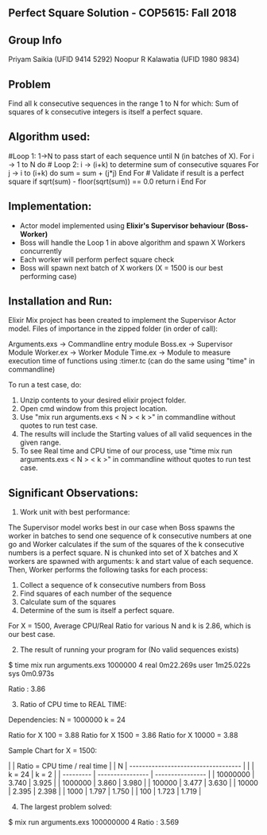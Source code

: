 ## **Perfect Square Solution - COP5615: Fall 2018**

## **Group Info**
Priyam Saikia (UFID 9414 5292)
Noopur R Kalawatia (UFID 1980 9834)

## **Problem**
Find all k consecutive sequences in the range 1 to N for which: 
Sum of squares of k consecutive integers is itself a perfect square.

## **Algorithm used:**

#Loop 1: 1->N to pass start of each sequence until N (in batches of X).
For i -> 1 to N do
    # Loop 2: i -> (i+k) to determine sum of consecutive squares
    For j -> i to (i+k) do
           sum = sum + (j*j)
    End For
    # Validate if result is a perfect square
    if sqrt(sum) - floor(sqrt(sum)) == 0.0 return i
End For 

## **Implementation:**

- Actor model implemented using **Elixir&#39;s Supervisor behaviour (Boss-Worker)**
- Boss will handle the Loop 1 in above algorithm and spawn X Workers concurrently
- Each worker will perform perfect square check
- Boss will spawn next batch of X workers (X = 1500 is our best performing case)

## **Installation and Run:** 

Elixir Mix project has been created to implement the Supervisor Actor model. 
Files of importance in the zipped folder (in order of call):

Arguments.exs -> Commandline entry module
Boss.ex       -> Supervisor Module
Worker.ex     -> Worker Module
Time.ex       -> Module to measure execution time of functions using :timer.tc
                 (can do the same using "time" in commandline)

To run a test case, do:

1. Unzip contents to your desired elixir project folder.
2. Open cmd window from this project location.
3. Use "mix run arguments.exs < N > < k >" in commandline without quotes to run test case.
4. The results will include the Starting values of all valid sequences in the given range.
5. To see Real time and CPU time of our process, use "time mix run arguments.exs 
   < N > < k >" in commandline without quotes to run test case.

## **Significant Observations:**

1) Work unit with best performance: 

The Supervisor model works best in our case when Boss spawns the worker in batches to send 
one sequence of k consecutive numbers at one go and Worker calculates if the sum of the squares 
of the k consecutive numbers is a perfect square. N is chunked into set of X batches and 
X workers are spawned with arguments: k and start value of each sequence. 
Then, Worker performs the following tasks for each process: 
  1. Collect a sequence of k consecutive numbers from Boss
  2. Find squares of each number of the sequence
  3. Calculate sum of the squares
  4. Determine of the sum is itself a perfect square.

For X = 1500, Average CPU/Real Ratio for various N and k is 2.86, which is our best case.

2) The result of running your program for (No valid sequences exists)

  $ time mix run arguments.exs 1000000 4
  real    0m22.269s
  user    1m25.022s
  sys     0m0.973s

Ratio : 3.86 

3) Ratio of CPU time to REAL TIME: 

Dependencies:
N = 1000000
k = 24

Ratio for X 100 = 3.88
Ratio for X 1500 = 3.86
Ratio for X 10000 = 3.88

Sample Chart for X = 1500:

|           |    Ratio  = CPU time / real time    |
|     N     | ----------------------------------- |
|           |      k = 24      |       k = 2      |
| --------- | ---------------- | ---------------- |
| 10000000  |      3.740       |      3.925       |
| 1000000   |      3.860       |      3.980       |
| 100000    |      3.477       |      3.630       |
| 10000     |      2.395       |      2.398       |
| 1000      |      1.797       |      1.750       |
| 100       |      1.723       |      1.719       |

4) The largest problem solved:

$ mix run arguments.exs 100000000 4
Ratio : 3.569

